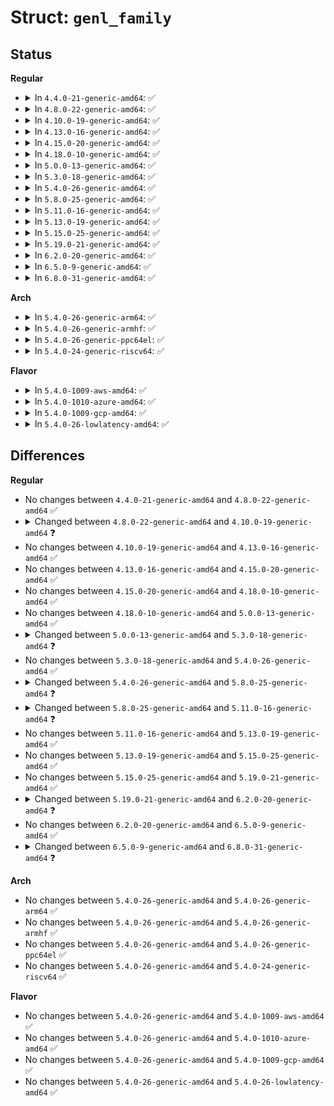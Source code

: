 # Struct: <code>genl_family</code>

## Status
<b>Regular</b>
<ul>
<li>
<details>
<summary>In <code>4.4.0-21-generic-amd64</code>: ✅</summary>

```c
struct genl_family {
    unsigned int id;
    unsigned int hdrsize;
    char[16] name;
    unsigned int version;
    unsigned int maxattr;
    bool netnsok;
    bool parallel_ops;
    int (*)(const struct genl_ops *, struct sk_buff *, struct genl_info *) pre_doit;
    void (*)(const struct genl_ops *, struct sk_buff *, struct genl_info *) post_doit;
    int (*)(struct net *, int) mcast_bind;
    void (*)(struct net *, int) mcast_unbind;
    struct nlattr * * attrbuf;
    const struct genl_ops * ops;
    const struct genl_multicast_group * mcgrps;
    unsigned int n_ops;
    unsigned int n_mcgrps;
    unsigned int mcgrp_offset;
    struct list_head family_list;
    struct module * module;
}
```
</details>
</li>
<li>
<details>
<summary>In <code>4.8.0-22-generic-amd64</code>: ✅</summary>

```c
struct genl_family {
    unsigned int id;
    unsigned int hdrsize;
    char[16] name;
    unsigned int version;
    unsigned int maxattr;
    bool netnsok;
    bool parallel_ops;
    int (*)(const struct genl_ops *, struct sk_buff *, struct genl_info *) pre_doit;
    void (*)(const struct genl_ops *, struct sk_buff *, struct genl_info *) post_doit;
    int (*)(struct net *, int) mcast_bind;
    void (*)(struct net *, int) mcast_unbind;
    struct nlattr * * attrbuf;
    const struct genl_ops * ops;
    const struct genl_multicast_group * mcgrps;
    unsigned int n_ops;
    unsigned int n_mcgrps;
    unsigned int mcgrp_offset;
    struct list_head family_list;
    struct module * module;
}
```
</details>
</li>
<li>
<details>
<summary>In <code>4.10.0-19-generic-amd64</code>: ✅</summary>

```c
struct genl_family {
    int id;
    unsigned int hdrsize;
    char[16] name;
    unsigned int version;
    unsigned int maxattr;
    bool netnsok;
    bool parallel_ops;
    int (*)(const struct genl_ops *, struct sk_buff *, struct genl_info *) pre_doit;
    void (*)(const struct genl_ops *, struct sk_buff *, struct genl_info *) post_doit;
    int (*)(struct net *, int) mcast_bind;
    void (*)(struct net *, int) mcast_unbind;
    struct nlattr * * attrbuf;
    const struct genl_ops * ops;
    const struct genl_multicast_group * mcgrps;
    unsigned int n_ops;
    unsigned int n_mcgrps;
    unsigned int mcgrp_offset;
    struct module * module;
}
```
</details>
</li>
<li>
<details>
<summary>In <code>4.13.0-16-generic-amd64</code>: ✅</summary>

```c
struct genl_family {
    int id;
    unsigned int hdrsize;
    char[16] name;
    unsigned int version;
    unsigned int maxattr;
    bool netnsok;
    bool parallel_ops;
    int (*)(const struct genl_ops *, struct sk_buff *, struct genl_info *) pre_doit;
    void (*)(const struct genl_ops *, struct sk_buff *, struct genl_info *) post_doit;
    int (*)(struct net *, int) mcast_bind;
    void (*)(struct net *, int) mcast_unbind;
    struct nlattr * * attrbuf;
    const struct genl_ops * ops;
    const struct genl_multicast_group * mcgrps;
    unsigned int n_ops;
    unsigned int n_mcgrps;
    unsigned int mcgrp_offset;
    struct module * module;
}
```
</details>
</li>
<li>
<details>
<summary>In <code>4.15.0-20-generic-amd64</code>: ✅</summary>

```c
struct genl_family {
    int id;
    unsigned int hdrsize;
    char[16] name;
    unsigned int version;
    unsigned int maxattr;
    bool netnsok;
    bool parallel_ops;
    int (*)(const struct genl_ops *, struct sk_buff *, struct genl_info *) pre_doit;
    void (*)(const struct genl_ops *, struct sk_buff *, struct genl_info *) post_doit;
    int (*)(struct net *, int) mcast_bind;
    void (*)(struct net *, int) mcast_unbind;
    struct nlattr * * attrbuf;
    const struct genl_ops * ops;
    const struct genl_multicast_group * mcgrps;
    unsigned int n_ops;
    unsigned int n_mcgrps;
    unsigned int mcgrp_offset;
    struct module * module;
}
```
</details>
</li>
<li>
<details>
<summary>In <code>4.18.0-10-generic-amd64</code>: ✅</summary>

```c
struct genl_family {
    int id;
    unsigned int hdrsize;
    char[16] name;
    unsigned int version;
    unsigned int maxattr;
    bool netnsok;
    bool parallel_ops;
    int (*)(const struct genl_ops *, struct sk_buff *, struct genl_info *) pre_doit;
    void (*)(const struct genl_ops *, struct sk_buff *, struct genl_info *) post_doit;
    int (*)(struct net *, int) mcast_bind;
    void (*)(struct net *, int) mcast_unbind;
    struct nlattr * * attrbuf;
    const struct genl_ops * ops;
    const struct genl_multicast_group * mcgrps;
    unsigned int n_ops;
    unsigned int n_mcgrps;
    unsigned int mcgrp_offset;
    struct module * module;
}
```
</details>
</li>
<li>
<details>
<summary>In <code>5.0.0-13-generic-amd64</code>: ✅</summary>

```c
struct genl_family {
    int id;
    unsigned int hdrsize;
    char[16] name;
    unsigned int version;
    unsigned int maxattr;
    bool netnsok;
    bool parallel_ops;
    int (*)(const struct genl_ops *, struct sk_buff *, struct genl_info *) pre_doit;
    void (*)(const struct genl_ops *, struct sk_buff *, struct genl_info *) post_doit;
    int (*)(struct net *, int) mcast_bind;
    void (*)(struct net *, int) mcast_unbind;
    struct nlattr * * attrbuf;
    const struct genl_ops * ops;
    const struct genl_multicast_group * mcgrps;
    unsigned int n_ops;
    unsigned int n_mcgrps;
    unsigned int mcgrp_offset;
    struct module * module;
}
```
</details>
</li>
<li>
<details>
<summary>In <code>5.3.0-18-generic-amd64</code>: ✅</summary>

```c
struct genl_family {
    int id;
    unsigned int hdrsize;
    char[16] name;
    unsigned int version;
    unsigned int maxattr;
    bool netnsok;
    bool parallel_ops;
    const struct nla_policy * policy;
    int (*)(const struct genl_ops *, struct sk_buff *, struct genl_info *) pre_doit;
    void (*)(const struct genl_ops *, struct sk_buff *, struct genl_info *) post_doit;
    int (*)(struct net *, int) mcast_bind;
    void (*)(struct net *, int) mcast_unbind;
    struct nlattr * * attrbuf;
    const struct genl_ops * ops;
    const struct genl_multicast_group * mcgrps;
    unsigned int n_ops;
    unsigned int n_mcgrps;
    unsigned int mcgrp_offset;
    struct module * module;
}
```
</details>
</li>
<li>
<details>
<summary>In <code>5.4.0-26-generic-amd64</code>: ✅</summary>

```c
struct genl_family {
    int id;
    unsigned int hdrsize;
    char[16] name;
    unsigned int version;
    unsigned int maxattr;
    bool netnsok;
    bool parallel_ops;
    const struct nla_policy * policy;
    int (*)(const struct genl_ops *, struct sk_buff *, struct genl_info *) pre_doit;
    void (*)(const struct genl_ops *, struct sk_buff *, struct genl_info *) post_doit;
    int (*)(struct net *, int) mcast_bind;
    void (*)(struct net *, int) mcast_unbind;
    struct nlattr * * attrbuf;
    const struct genl_ops * ops;
    const struct genl_multicast_group * mcgrps;
    unsigned int n_ops;
    unsigned int n_mcgrps;
    unsigned int mcgrp_offset;
    struct module * module;
}
```
</details>
</li>
<li>
<details>
<summary>In <code>5.8.0-25-generic-amd64</code>: ✅</summary>

```c
struct genl_family {
    int id;
    unsigned int hdrsize;
    char[16] name;
    unsigned int version;
    unsigned int maxattr;
    bool netnsok;
    bool parallel_ops;
    const struct nla_policy * policy;
    int (*)(const struct genl_ops *, struct sk_buff *, struct genl_info *) pre_doit;
    void (*)(const struct genl_ops *, struct sk_buff *, struct genl_info *) post_doit;
    const struct genl_ops * ops;
    const struct genl_multicast_group * mcgrps;
    unsigned int n_ops;
    unsigned int n_mcgrps;
    unsigned int mcgrp_offset;
    struct module * module;
}
```
</details>
</li>
<li>
<details>
<summary>In <code>5.11.0-16-generic-amd64</code>: ✅</summary>

```c
struct genl_family {
    int id;
    unsigned int hdrsize;
    char[16] name;
    unsigned int version;
    unsigned int maxattr;
    unsigned int mcgrp_offset;
    u8 netnsok;
    u8 parallel_ops;
    u8 n_ops;
    u8 n_small_ops;
    u8 n_mcgrps;
    const struct nla_policy * policy;
    int (*)(const struct genl_ops *, struct sk_buff *, struct genl_info *) pre_doit;
    void (*)(const struct genl_ops *, struct sk_buff *, struct genl_info *) post_doit;
    const struct genl_ops * ops;
    const struct genl_small_ops * small_ops;
    const struct genl_multicast_group * mcgrps;
    struct module * module;
}
```
</details>
</li>
<li>
<details>
<summary>In <code>5.13.0-19-generic-amd64</code>: ✅</summary>

```c
struct genl_family {
    int id;
    unsigned int hdrsize;
    char[16] name;
    unsigned int version;
    unsigned int maxattr;
    unsigned int mcgrp_offset;
    u8 netnsok;
    u8 parallel_ops;
    u8 n_ops;
    u8 n_small_ops;
    u8 n_mcgrps;
    const struct nla_policy * policy;
    int (*)(const struct genl_ops *, struct sk_buff *, struct genl_info *) pre_doit;
    void (*)(const struct genl_ops *, struct sk_buff *, struct genl_info *) post_doit;
    const struct genl_ops * ops;
    const struct genl_small_ops * small_ops;
    const struct genl_multicast_group * mcgrps;
    struct module * module;
}
```
</details>
</li>
<li>
<details>
<summary>In <code>5.15.0-25-generic-amd64</code>: ✅</summary>

```c
struct genl_family {
    int id;
    unsigned int hdrsize;
    char[16] name;
    unsigned int version;
    unsigned int maxattr;
    unsigned int mcgrp_offset;
    u8 netnsok;
    u8 parallel_ops;
    u8 n_ops;
    u8 n_small_ops;
    u8 n_mcgrps;
    const struct nla_policy * policy;
    int (*)(const struct genl_ops *, struct sk_buff *, struct genl_info *) pre_doit;
    void (*)(const struct genl_ops *, struct sk_buff *, struct genl_info *) post_doit;
    const struct genl_ops * ops;
    const struct genl_small_ops * small_ops;
    const struct genl_multicast_group * mcgrps;
    struct module * module;
}
```
</details>
</li>
<li>
<details>
<summary>In <code>5.19.0-21-generic-amd64</code>: ✅</summary>

```c
struct genl_family {
    int id;
    unsigned int hdrsize;
    char[16] name;
    unsigned int version;
    unsigned int maxattr;
    unsigned int mcgrp_offset;
    u8 netnsok;
    u8 parallel_ops;
    u8 n_ops;
    u8 n_small_ops;
    u8 n_mcgrps;
    const struct nla_policy * policy;
    int (*)(const struct genl_ops *, struct sk_buff *, struct genl_info *) pre_doit;
    void (*)(const struct genl_ops *, struct sk_buff *, struct genl_info *) post_doit;
    const struct genl_ops * ops;
    const struct genl_small_ops * small_ops;
    const struct genl_multicast_group * mcgrps;
    struct module * module;
}
```
</details>
</li>
<li>
<details>
<summary>In <code>6.2.0-20-generic-amd64</code>: ✅</summary>

```c
struct genl_family {
    unsigned int hdrsize;
    char[16] name;
    unsigned int version;
    unsigned int maxattr;
    u8 netnsok;
    u8 parallel_ops;
    u8 n_ops;
    u8 n_small_ops;
    u8 n_split_ops;
    u8 n_mcgrps;
    u8 resv_start_op;
    const struct nla_policy * policy;
    int (*)(const struct genl_split_ops *, struct sk_buff *, struct genl_info *) pre_doit;
    void (*)(const struct genl_split_ops *, struct sk_buff *, struct genl_info *) post_doit;
    const struct genl_ops * ops;
    const struct genl_small_ops * small_ops;
    const struct genl_split_ops * split_ops;
    const struct genl_multicast_group * mcgrps;
    struct module * module;
    int id;
    unsigned int mcgrp_offset;
}
```
</details>
</li>
<li>
<details>
<summary>In <code>6.5.0-9-generic-amd64</code>: ✅</summary>

```c
struct genl_family {
    unsigned int hdrsize;
    char[16] name;
    unsigned int version;
    unsigned int maxattr;
    u8 netnsok;
    u8 parallel_ops;
    u8 n_ops;
    u8 n_small_ops;
    u8 n_split_ops;
    u8 n_mcgrps;
    u8 resv_start_op;
    const struct nla_policy * policy;
    int (*)(const struct genl_split_ops *, struct sk_buff *, struct genl_info *) pre_doit;
    void (*)(const struct genl_split_ops *, struct sk_buff *, struct genl_info *) post_doit;
    const struct genl_ops * ops;
    const struct genl_small_ops * small_ops;
    const struct genl_split_ops * split_ops;
    const struct genl_multicast_group * mcgrps;
    struct module * module;
    int id;
    unsigned int mcgrp_offset;
}
```
</details>
</li>
<li>
<details>
<summary>In <code>6.8.0-31-generic-amd64</code>: ✅</summary>

```c
struct genl_family {
    unsigned int hdrsize;
    char[16] name;
    unsigned int version;
    unsigned int maxattr;
    u8 netnsok;
    u8 parallel_ops;
    u8 n_ops;
    u8 n_small_ops;
    u8 n_split_ops;
    u8 n_mcgrps;
    u8 resv_start_op;
    const struct nla_policy * policy;
    int (*)(const struct genl_split_ops *, struct sk_buff *, struct genl_info *) pre_doit;
    void (*)(const struct genl_split_ops *, struct sk_buff *, struct genl_info *) post_doit;
    const struct genl_ops * ops;
    const struct genl_small_ops * small_ops;
    const struct genl_split_ops * split_ops;
    const struct genl_multicast_group * mcgrps;
    struct module * module;
    size_t sock_priv_size;
    void (*)(void *) sock_priv_init;
    void (*)(void *) sock_priv_destroy;
    int id;
    unsigned int mcgrp_offset;
    struct xarray * sock_privs;
}
```
</details>
</li>
</ul>
<b>Arch</b>
<ul>
<li>
<details>
<summary>In <code>5.4.0-26-generic-arm64</code>: ✅</summary>

```c
struct genl_family {
    int id;
    unsigned int hdrsize;
    char[16] name;
    unsigned int version;
    unsigned int maxattr;
    bool netnsok;
    bool parallel_ops;
    const struct nla_policy * policy;
    int (*)(const struct genl_ops *, struct sk_buff *, struct genl_info *) pre_doit;
    void (*)(const struct genl_ops *, struct sk_buff *, struct genl_info *) post_doit;
    int (*)(struct net *, int) mcast_bind;
    void (*)(struct net *, int) mcast_unbind;
    struct nlattr * * attrbuf;
    const struct genl_ops * ops;
    const struct genl_multicast_group * mcgrps;
    unsigned int n_ops;
    unsigned int n_mcgrps;
    unsigned int mcgrp_offset;
    struct module * module;
}
```
</details>
</li>
<li>
<details>
<summary>In <code>5.4.0-26-generic-armhf</code>: ✅</summary>

```c
struct genl_family {
    int id;
    unsigned int hdrsize;
    char[16] name;
    unsigned int version;
    unsigned int maxattr;
    bool netnsok;
    bool parallel_ops;
    const struct nla_policy * policy;
    int (*)(const struct genl_ops *, struct sk_buff *, struct genl_info *) pre_doit;
    void (*)(const struct genl_ops *, struct sk_buff *, struct genl_info *) post_doit;
    int (*)(struct net *, int) mcast_bind;
    void (*)(struct net *, int) mcast_unbind;
    struct nlattr * * attrbuf;
    const struct genl_ops * ops;
    const struct genl_multicast_group * mcgrps;
    unsigned int n_ops;
    unsigned int n_mcgrps;
    unsigned int mcgrp_offset;
    struct module * module;
}
```
</details>
</li>
<li>
<details>
<summary>In <code>5.4.0-26-generic-ppc64el</code>: ✅</summary>

```c
struct genl_family {
    int id;
    unsigned int hdrsize;
    char[16] name;
    unsigned int version;
    unsigned int maxattr;
    bool netnsok;
    bool parallel_ops;
    const struct nla_policy * policy;
    int (*)(const struct genl_ops *, struct sk_buff *, struct genl_info *) pre_doit;
    void (*)(const struct genl_ops *, struct sk_buff *, struct genl_info *) post_doit;
    int (*)(struct net *, int) mcast_bind;
    void (*)(struct net *, int) mcast_unbind;
    struct nlattr * * attrbuf;
    const struct genl_ops * ops;
    const struct genl_multicast_group * mcgrps;
    unsigned int n_ops;
    unsigned int n_mcgrps;
    unsigned int mcgrp_offset;
    struct module * module;
}
```
</details>
</li>
<li>
<details>
<summary>In <code>5.4.0-24-generic-riscv64</code>: ✅</summary>

```c
struct genl_family {
    int id;
    unsigned int hdrsize;
    char[16] name;
    unsigned int version;
    unsigned int maxattr;
    bool netnsok;
    bool parallel_ops;
    const struct nla_policy * policy;
    int (*)(const struct genl_ops *, struct sk_buff *, struct genl_info *) pre_doit;
    void (*)(const struct genl_ops *, struct sk_buff *, struct genl_info *) post_doit;
    int (*)(struct net *, int) mcast_bind;
    void (*)(struct net *, int) mcast_unbind;
    struct nlattr * * attrbuf;
    const struct genl_ops * ops;
    const struct genl_multicast_group * mcgrps;
    unsigned int n_ops;
    unsigned int n_mcgrps;
    unsigned int mcgrp_offset;
    struct module * module;
}
```
</details>
</li>
</ul>
<b>Flavor</b>
<ul>
<li>
<details>
<summary>In <code>5.4.0-1009-aws-amd64</code>: ✅</summary>

```c
struct genl_family {
    int id;
    unsigned int hdrsize;
    char[16] name;
    unsigned int version;
    unsigned int maxattr;
    bool netnsok;
    bool parallel_ops;
    const struct nla_policy * policy;
    int (*)(const struct genl_ops *, struct sk_buff *, struct genl_info *) pre_doit;
    void (*)(const struct genl_ops *, struct sk_buff *, struct genl_info *) post_doit;
    int (*)(struct net *, int) mcast_bind;
    void (*)(struct net *, int) mcast_unbind;
    struct nlattr * * attrbuf;
    const struct genl_ops * ops;
    const struct genl_multicast_group * mcgrps;
    unsigned int n_ops;
    unsigned int n_mcgrps;
    unsigned int mcgrp_offset;
    struct module * module;
}
```
</details>
</li>
<li>
<details>
<summary>In <code>5.4.0-1010-azure-amd64</code>: ✅</summary>

```c
struct genl_family {
    int id;
    unsigned int hdrsize;
    char[16] name;
    unsigned int version;
    unsigned int maxattr;
    bool netnsok;
    bool parallel_ops;
    const struct nla_policy * policy;
    int (*)(const struct genl_ops *, struct sk_buff *, struct genl_info *) pre_doit;
    void (*)(const struct genl_ops *, struct sk_buff *, struct genl_info *) post_doit;
    int (*)(struct net *, int) mcast_bind;
    void (*)(struct net *, int) mcast_unbind;
    struct nlattr * * attrbuf;
    const struct genl_ops * ops;
    const struct genl_multicast_group * mcgrps;
    unsigned int n_ops;
    unsigned int n_mcgrps;
    unsigned int mcgrp_offset;
    struct module * module;
}
```
</details>
</li>
<li>
<details>
<summary>In <code>5.4.0-1009-gcp-amd64</code>: ✅</summary>

```c
struct genl_family {
    int id;
    unsigned int hdrsize;
    char[16] name;
    unsigned int version;
    unsigned int maxattr;
    bool netnsok;
    bool parallel_ops;
    const struct nla_policy * policy;
    int (*)(const struct genl_ops *, struct sk_buff *, struct genl_info *) pre_doit;
    void (*)(const struct genl_ops *, struct sk_buff *, struct genl_info *) post_doit;
    int (*)(struct net *, int) mcast_bind;
    void (*)(struct net *, int) mcast_unbind;
    struct nlattr * * attrbuf;
    const struct genl_ops * ops;
    const struct genl_multicast_group * mcgrps;
    unsigned int n_ops;
    unsigned int n_mcgrps;
    unsigned int mcgrp_offset;
    struct module * module;
}
```
</details>
</li>
<li>
<details>
<summary>In <code>5.4.0-26-lowlatency-amd64</code>: ✅</summary>

```c
struct genl_family {
    int id;
    unsigned int hdrsize;
    char[16] name;
    unsigned int version;
    unsigned int maxattr;
    bool netnsok;
    bool parallel_ops;
    const struct nla_policy * policy;
    int (*)(const struct genl_ops *, struct sk_buff *, struct genl_info *) pre_doit;
    void (*)(const struct genl_ops *, struct sk_buff *, struct genl_info *) post_doit;
    int (*)(struct net *, int) mcast_bind;
    void (*)(struct net *, int) mcast_unbind;
    struct nlattr * * attrbuf;
    const struct genl_ops * ops;
    const struct genl_multicast_group * mcgrps;
    unsigned int n_ops;
    unsigned int n_mcgrps;
    unsigned int mcgrp_offset;
    struct module * module;
}
```
</details>
</li>
</ul>

## Differences
<b>Regular</b>
<ul>
<li>
No changes between <code>4.4.0-21-generic-amd64</code> and <code>4.8.0-22-generic-amd64</code> ✅
</li>
<li>
<details>
<summary>Changed between <code>4.8.0-22-generic-amd64</code> and <code>4.10.0-19-generic-amd64</code> ❓</summary>
<ul>
<li>
<b>Field removed. </b>
<code>struct list_head family_list</code>
</li>
<li>
<b>Field type changed. </b>
<code>unsigned int id</code> ➡️ <code>int id</code>
</li>
</ul>
</details>
</li>
<li>
No changes between <code>4.10.0-19-generic-amd64</code> and <code>4.13.0-16-generic-amd64</code> ✅
</li>
<li>
No changes between <code>4.13.0-16-generic-amd64</code> and <code>4.15.0-20-generic-amd64</code> ✅
</li>
<li>
No changes between <code>4.15.0-20-generic-amd64</code> and <code>4.18.0-10-generic-amd64</code> ✅
</li>
<li>
No changes between <code>4.18.0-10-generic-amd64</code> and <code>5.0.0-13-generic-amd64</code> ✅
</li>
<li>
<details>
<summary>Changed between <code>5.0.0-13-generic-amd64</code> and <code>5.3.0-18-generic-amd64</code> ❓</summary>
<ul>
<li>
<b>Field added. </b>
<code>const struct nla_policy * policy</code>
</li>
</ul>
</details>
</li>
<li>
No changes between <code>5.3.0-18-generic-amd64</code> and <code>5.4.0-26-generic-amd64</code> ✅
</li>
<li>
<details>
<summary>Changed between <code>5.4.0-26-generic-amd64</code> and <code>5.8.0-25-generic-amd64</code> ❓</summary>
<ul>
<li>
<b>Field removed. </b>
<code>int (*)(struct net *, int) mcast_bind</code>
</li>
<li>
<b>Field removed. </b>
<code>void (*)(struct net *, int) mcast_unbind</code>
</li>
<li>
<b>Field removed. </b>
<code>struct nlattr * * attrbuf</code>
</li>
</ul>
</details>
</li>
<li>
<details>
<summary>Changed between <code>5.8.0-25-generic-amd64</code> and <code>5.11.0-16-generic-amd64</code> ❓</summary>
<ul>
<li>
<b>Field added. </b>
<code>u8 n_small_ops</code>
</li>
<li>
<b>Field added. </b>
<code>const struct genl_small_ops * small_ops</code>
</li>
<li>
<b>Field type changed. </b>
<code>bool netnsok</code> ➡️ <code>u8 netnsok</code>
</li>
<li>
<b>Field type changed. </b>
<code>bool parallel_ops</code> ➡️ <code>u8 parallel_ops</code>
</li>
<li>
<b>Field type changed. </b>
<code>unsigned int n_ops</code> ➡️ <code>u8 n_ops</code>
</li>
<li>
<b>Field type changed. </b>
<code>unsigned int n_mcgrps</code> ➡️ <code>u8 n_mcgrps</code>
</li>
</ul>
</details>
</li>
<li>
No changes between <code>5.11.0-16-generic-amd64</code> and <code>5.13.0-19-generic-amd64</code> ✅
</li>
<li>
No changes between <code>5.13.0-19-generic-amd64</code> and <code>5.15.0-25-generic-amd64</code> ✅
</li>
<li>
No changes between <code>5.15.0-25-generic-amd64</code> and <code>5.19.0-21-generic-amd64</code> ✅
</li>
<li>
<details>
<summary>Changed between <code>5.19.0-21-generic-amd64</code> and <code>6.2.0-20-generic-amd64</code> ❓</summary>
<ul>
<li>
<b>Field added. </b>
<code>u8 n_split_ops</code>
</li>
<li>
<b>Field added. </b>
<code>u8 resv_start_op</code>
</li>
<li>
<b>Field added. </b>
<code>const struct genl_split_ops * split_ops</code>
</li>
<li>
<b>Field type changed. </b>
<code>int (*)(const struct genl_ops *, struct sk_buff *, struct genl_info *) pre_doit</code> ➡️ <code>int (*)(const struct genl_split_ops *, struct sk_buff *, struct genl_info *) pre_doit</code>
</li>
<li>
<b>Field type changed. </b>
<code>void (*)(const struct genl_ops *, struct sk_buff *, struct genl_info *) post_doit</code> ➡️ <code>void (*)(const struct genl_split_ops *, struct sk_buff *, struct genl_info *) post_doit</code>
</li>
</ul>
</details>
</li>
<li>
No changes between <code>6.2.0-20-generic-amd64</code> and <code>6.5.0-9-generic-amd64</code> ✅
</li>
<li>
<details>
<summary>Changed between <code>6.5.0-9-generic-amd64</code> and <code>6.8.0-31-generic-amd64</code> ❓</summary>
<ul>
<li>
<b>Field added. </b>
<code>size_t sock_priv_size</code>
</li>
<li>
<b>Field added. </b>
<code>void (*)(void *) sock_priv_init</code>
</li>
<li>
<b>Field added. </b>
<code>void (*)(void *) sock_priv_destroy</code>
</li>
<li>
<b>Field added. </b>
<code>struct xarray * sock_privs</code>
</li>
</ul>
</details>
</li>
</ul>
<b>Arch</b>
<ul>
<li>
No changes between <code>5.4.0-26-generic-amd64</code> and <code>5.4.0-26-generic-arm64</code> ✅
</li>
<li>
No changes between <code>5.4.0-26-generic-amd64</code> and <code>5.4.0-26-generic-armhf</code> ✅
</li>
<li>
No changes between <code>5.4.0-26-generic-amd64</code> and <code>5.4.0-26-generic-ppc64el</code> ✅
</li>
<li>
No changes between <code>5.4.0-26-generic-amd64</code> and <code>5.4.0-24-generic-riscv64</code> ✅
</li>
</ul>
<b>Flavor</b>
<ul>
<li>
No changes between <code>5.4.0-26-generic-amd64</code> and <code>5.4.0-1009-aws-amd64</code> ✅
</li>
<li>
No changes between <code>5.4.0-26-generic-amd64</code> and <code>5.4.0-1010-azure-amd64</code> ✅
</li>
<li>
No changes between <code>5.4.0-26-generic-amd64</code> and <code>5.4.0-1009-gcp-amd64</code> ✅
</li>
<li>
No changes between <code>5.4.0-26-generic-amd64</code> and <code>5.4.0-26-lowlatency-amd64</code> ✅
</li>
</ul>
